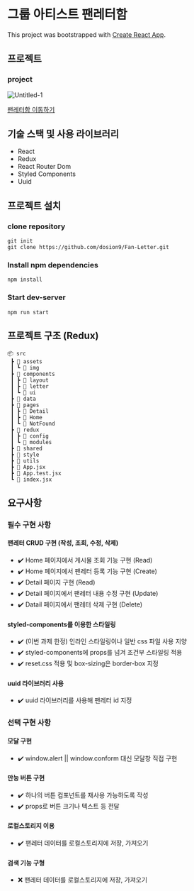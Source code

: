 # 그룹 아티스트 팬레터함

This project was bootstrapped with [Create React App](https://github.com/facebook/create-react-app).

## 프로젝트

### project

![Untitled-1](https://github.com/dosion9/Fan-Letter/assets/146798554/9047b5c0-3e7c-4cb8-85e5-48e2d506e141)

[팬레터함 이동하기](https://fan-letter-3msr-5nistq8t7-dosion9s-projects.vercel.app/)

## 기술 스택 및 사용 라이브러리

- React
- Redux
- React Router Dom
- Styled Components
- Uuid

## 프로젝트 설치

### clone repository

```
git init
git clone https://github.com/dosion9/Fan-Letter.git
```

### Install npm dependencies

```
npm install
```

### Start dev-server

```
npm run start
```

## 프로젝트 구조 (Redux)

```
📦 src
 ┣ 📂 assets
 ┃ ┗ 📂 img
 ┣ 📂 components
 ┃ ┣ 📂 layout
 ┃ ┣ 📂 letter
 ┃ ┗ 📂 ui
 ┣ 📂 data
 ┣ 📂 pages
 ┃ ┣ 📂 Detail
 ┃ ┣ 📂 Home
 ┃ ┗ 📂 NotFound
 ┣ 📂 redux
 ┃ ┣ 📂 config
 ┃ ┗ 📂 modules
 ┣ 📂 shared
 ┣ 📂 style
 ┣ 📂 utils
 ┣ 📜 App.jsx
 ┣ 📜 App.test.jsx
 ┗ 📜 index.jsx
```

## 요구사항

### 필수 구현 사항

#### 팬레터 CRUD 구현 (작성, 조회, 수정, 삭제)

- ✔️ Home 페이지에서 게시물 조회 기능 구현 (Read)
- ✔️ Home 페이지에서 팬레터 등록 기능 구현 (Create)
- ✔️ Detail 페이지 구현 (Read)
- ✔️ Detail 페이지에서 팬레터 내용 수정 구현 (Update)
- ✔️ Datail 페이지에서 팬레터 삭제 구현 (Delete)

#### styled-components를 이용한 스타일링

- ✔️ (이번 과제 한정) 인라인 스타일링이나 일반 css 파일 사용 지양
- ✔️ styled-components에 props를 넘겨 조건부 스타일링 적용
- ✔️ reset.css 적용 및 box-sizing은 border-box 지정

#### uuid 라이브러리 사용

- ✔️ uuid 라이브러리를 사용해 팬레터 id 지정

### 선택 구현 사항

#### 모달 구현

- ✔️ window.alert || window.conform 대신 모달창 직접 구현

#### 만능 버튼 구현

- ✔️ 하나의 버튼 컴포넌트를 재사용 가능하도록 작성
- ✔️ props로 버튼 크기나 텍스트 등 전달

#### 로컬스토리지 이용

- ✔️ 팬레터 데이터를 로컬스토리지에 저장, 가져오기

#### 검색 기능 구형

- ❌ 팬레터 데이터를 로컬스토리지에 저장, 가져오기

